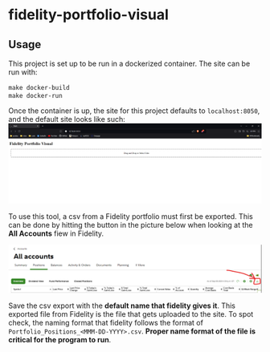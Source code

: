 # fidelity-portfolio-visual

## Usage
This project is set up to be run in a dockerized container. The site can be run with: 
```
make docker-build
make docker-run
```
Once the container is up, the site for this project defaults to `localhost:8050`, and the default site looks like such: 
![Empty Site](./images/empty_site.png)


To use this tool, a csv from a Fidelity portfolio must first be exported. This can be done by hitting the button in the picture below when looking at the **All Accounts** fiew in Fidelity. 

![Fildelity Export CSV Button](./images/fidelity_export_button.png)

Save the csv export with the **default name that fidelity gives it**. This exported file from Fidelity is the file that gets uploaded to the site. To spot check, the naming format that fidelity follows the format of `Portfolio_Positions_<MMM-DD-YYYY>.csv`. **Proper name format of the file is critical for the program to run**. 